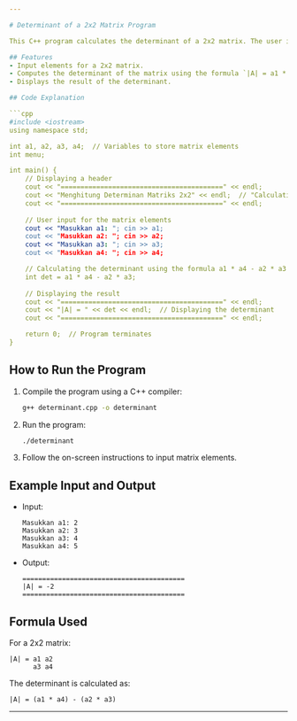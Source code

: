 ```yaml
---

# Determinant of a 2x2 Matrix Program

This C++ program calculates the determinant of a 2x2 matrix. The user is prompted to enter the elements of the matrix, and the program computes and displays the determinant.

## Features
- Input elements for a 2x2 matrix.
- Computes the determinant of the matrix using the formula `|A| = a1 * a4 - a2 * a3`.
- Displays the result of the determinant.

## Code Explanation

```cpp
#include <iostream>
using namespace std;

int a1, a2, a3, a4;  // Variables to store matrix elements
int menu;

int main() {
    // Displaying a header
    cout << "=========================================" << endl;
    cout << "Menghitung Determinan Matriks 2x2" << endl;  // "Calculating 2x2 Matrix Determinant"
    cout << "=========================================" << endl;
    
    // User input for the matrix elements
    cout << "Masukkan a1: "; cin >> a1;
    cout << "Masukkan a2: "; cin >> a2;
    cout << "Masukkan a3: "; cin >> a3;
    cout << "Masukkan a4: "; cin >> a4;

    // Calculating the determinant using the formula a1 * a4 - a2 * a3
    int det = a1 * a4 - a2 * a3;
    
    // Displaying the result
    cout << "=========================================" << endl;
    cout << "|A| = " << det << endl;  // Displaying the determinant
    cout << "=========================================" << endl;

    return 0;  // Program terminates
}
```

## How to Run the Program
1. Compile the program using a C++ compiler:
   ```bash
   g++ determinant.cpp -o determinant
   ```
2. Run the program:
   ```bash
   ./determinant
   ```

3. Follow the on-screen instructions to input matrix elements.

## Example Input and Output

- Input:
  ```
  Masukkan a1: 2
  Masukkan a2: 3
  Masukkan a3: 4
  Masukkan a4: 5
  ```

- Output:
  ```
  =========================================
  |A| = -2
  =========================================
  ```

## Formula Used
For a 2x2 matrix:
```
|A| = a1 a2
      a3 a4
```

The determinant is calculated as:
```
|A| = (a1 * a4) - (a2 * a3)
```

---
```

